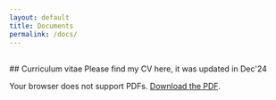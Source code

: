 ```yaml
---
layout: default
title: Documents
permalink: /docs/
---
```

<br/>
## Curriculum vitae 
Please find my CV here, it was updated in Dec'24

<object data="/assets/files/RAHUL_CV.pdf" type="application/pdf" width="150%" height="600px">
  <p>Your browser does not support PDFs. <a href="path/to/your.pdf">Download the PDF</a>.</p>
</object>
